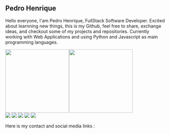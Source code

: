 ## Pedro Henrique

Hello everyone, I'am Pedro Henrique, FullStack Software Developer. Excited about learnning new things, this is my Github, feel free to share, exchange ideas, and checkout some of my projects and repositories. Currently working with Web Applications and using Python and Javascript as main programming languages.
<div style="display:flex;flex-direction=row;justify-content=space-between;">
  <img height="200em" src="https://github-readme-stats.vercel.app/api?username=phedrohenriique&show_icons=true&theme=dracula&count_private=true" />   
  <img height="200em" src="https://github-readme-stats.vercel.app/api/top-langs/?username=phedrohenriique&show_icons=true&theme=dracula&count_private=true" />
</div>

<div>
  <img src="https://img.shields.io/badge/Python-3776AB?style=for-the-badge&logo=python&logoColor=white">
  <img src="https://img.shields.io/badge/JavaScript-3776AB?style=for-the-badge&logo=javascript&logoColor=white">
  <img src="https://img.shields.io/badge/TypeScript-3776AB?style=for-the-badge&logo=typescript&logoColor=white">
  <img src="https://img.shields.io/badge/HTML-3776AB?style=for-the-badge&logo=html5&logoColor=white">
  <img src="https://img.shields.io/badge/CSS-3776AB?&style=for-the-badge&logo=css3&logoColor=white">
</div>

Here is my contact and social media links :
